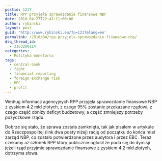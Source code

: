 ```yaml
---
postid: 1217
title: RPP przyjęła sprawozdanie finansowe NBP
date: 2010-04-27T22:41:11+00:00
author: rybinski
layout: post
guid: 'http://www.rybinski.eu/?p=1217&lang=en'
permalink: /2010/04/rpp-przyjela-sprawozdanie-finansowe-nbp/
dsq_thread_id:
  - 3163280114
categories:
  - Polityka monetarna
tags:
  - central-bank
  - fight
  - financial reporting
  - foreign exchange risk
  - MPC
  - profit
---
```

Według informacji agencyjnych RPP przyjęła sprawozdanie finansowe NBP z zyskiem 4.2 mld złotych, z czego 95% zostanie przekazane rządowi, z czego część obniży deficyt budżetowy, a część zmniejszy potrzeby pożyczkowe rządu.

Dobrze się stało, że sprawa została zamknięta, tak jak pisałem w artykule do Rzeczpospolitej (link dwa posty niżej) rację od początku do końca miał zarząd NBP, co zostało potwierdzone przez audytora i przez EBC. Teraz czekamy aż członek RPP który publicznie ogłosił że poda się do dymisji jeżeli rząd przyjmie sprawozdanie finansowe z zyskiem 4.2 mld złotych, dotrzyma słowa.
